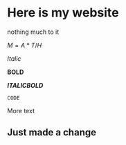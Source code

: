 # Here is my website
nothing much to it

$M=A*T/H$

*Italic*

**BOLD**

***ITALICBOLD***

`CODE`

More text

## Just made a change
